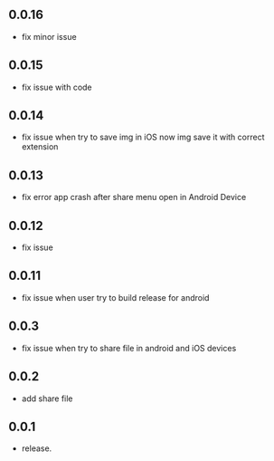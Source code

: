 ## 0.0.16

- fix minor issue

## 0.0.15

- fix issue with code

## 0.0.14

- fix issue when try to save img in iOS now img save it with correct extension

## 0.0.13

- fix error app crash after share menu open in Android Device

## 0.0.12

- fix issue

## 0.0.11

- fix issue when user try to build release for android

## 0.0.3

- fix issue when try to share file in android and iOS devices

## 0.0.2

- add share file

## 0.0.1

- release.
